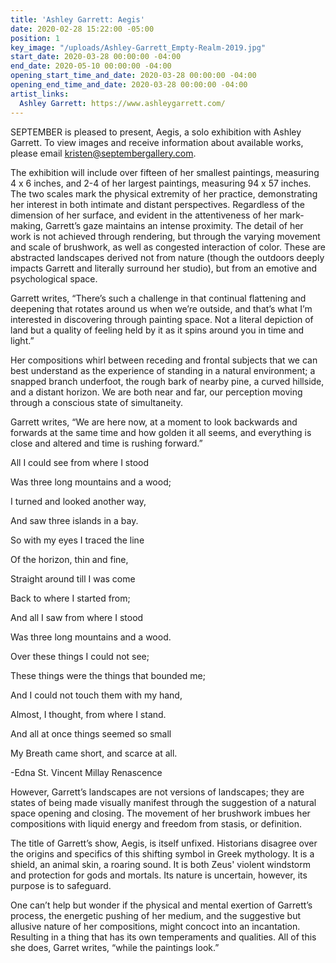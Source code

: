 ```yaml
---
title: 'Ashley Garrett: Aegis'
date: 2020-02-28 15:22:00 -05:00
position: 1
key_image: "/uploads/Ashley-Garrett_Empty-Realm-2019.jpg"
start_date: 2020-03-28 00:00:00 -04:00
end_date: 2020-05-10 00:00:00 -04:00
opening_start_time_and_date: 2020-03-28 00:00:00 -04:00
opening_end_time_and_date: 2020-03-28 00:00:00 -04:00
artist_links:
  Ashley Garrett: https://www.ashleygarrett.com/
---
```


SEPTEMBER is pleased to present, Aegis, a solo exhibition with Ashley Garrett. To view images and receive information about available works, please email kristen@septembergallery.com. 

The exhibition will include over fifteen of her smallest paintings, measuring 4 x 6 inches, and 2-4 of her largest paintings, measuring 94 x 57 inches. The two scales mark the physical extremity of her practice, demonstrating her interest in both intimate and distant perspectives. Regardless of the dimension of her surface, and evident in the attentiveness of her mark-making, Garrett’s gaze maintains an intense proximity. The detail of her work is not achieved through rendering, but through the varying movement and scale of brushwork, as well as congested interaction of color. These are abstracted landscapes derived not from nature (though the outdoors deeply impacts Garrett and literally surround her studio), but from an emotive and psychological space. 

Garrett writes, “There’s such a challenge in that continual flattening and deepening that rotates around us when we’re outside, and that’s what I’m interested in discovering through painting space. Not a literal depiction of land but a quality of feeling held by it as it spins around you in time and light.”

Her compositions whirl between receding and frontal subjects that we can best understand as the experience of standing in a natural environment; a snapped branch underfoot, the rough bark of nearby pine, a curved hillside, and a distant horizon. We are both near and far, our perception moving through a conscious state of simultaneity. 

Garrett writes, “We are here now, at a moment to look backwards and forwards at the same time and how golden it all seems, and everything is close and altered and time is rushing forward.”


All I could see from where I stood 

Was three long mountains and a wood;

I turned and looked another way,

And saw three islands in a bay.

So with my eyes I traced the line

Of the horizon, thin and fine,

Straight around till I was come

Back to where I started from;

And all I saw from where I stood

Was three long mountains and a wood.

Over these things I could not see;

These things were the things that bounded me;

And I could not touch them with my hand,

Almost, I thought, from where I stand.

And all at once things seemed so small

My Breath came short, and scarce at all.

-Edna St. Vincent Millay
Renascence

However, Garrett’s landscapes are not versions of landscapes; they are states of being made visually manifest through the suggestion of a natural space opening and closing. The movement of her brushwork imbues her compositions with liquid energy and freedom from stasis, or definition. 

The title of Garrett’s show, Aegis, is itself unfixed. Historians disagree over the origins and specifics of this shifting symbol in Greek mythology. It is a shield, an animal skin, a roaring sound. It is both Zeus' violent windstorm and protection for gods and mortals. Its nature is uncertain, however, its purpose is to safeguard. 

One can’t help but wonder if the physical and mental exertion of Garrett’s process, the energetic pushing of her medium, and the suggestive but allusive nature of her compositions, might concoct into an incantation. Resulting in a thing that has its own temperaments and qualities. All of this she does, Garret writes, “while the paintings look.”